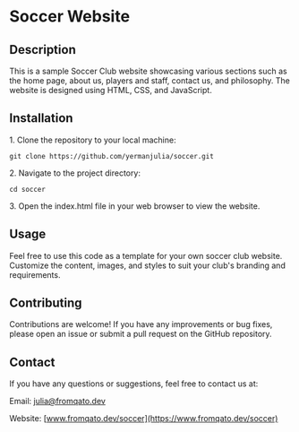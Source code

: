 # Soccer Website

## Description

This is a sample Soccer Club website showcasing various sections such as the home page, about us, players and staff, contact us, and philosophy. The website is designed using HTML, CSS, and JavaScript.

## Installation

1\. Clone the repository to your local machine:

    git clone https://github.com/yermanjulia/soccer.git

2\. Navigate to the project directory:

    cd soccer

3\. Open the index.html file in your web browser to view the website.

## Usage

Feel free to use this code as a template for your own soccer club website. Customize the content, images, and styles to suit your club's branding and requirements.

## Contributing

Contributions are welcome! If you have any improvements or bug fixes, please open an issue or submit a pull request on the GitHub repository.

## Contact

If you have any questions or suggestions, feel free to contact us at:

Email: julia@fromqato.dev

Website: [www.fromqato.dev/soccer](https://www.fromqato.dev/soccer)
